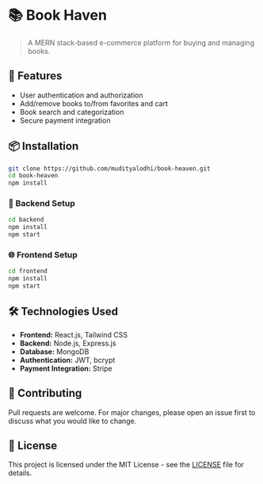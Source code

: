 # 📚 Book Haven

> A MERN stack-based e-commerce platform for buying and managing books.

## 🚀 Features
- User authentication and authorization
- Add/remove books to/from favorites and cart
- Book search and categorization
- Secure payment integration

## 📦 Installation
```sh
git clone https://github.com/mudityalodhi/book-heaven.git
cd book-heaven
npm install
```

### 📂 Backend Setup
```sh
cd backend
npm install
npm start
```

### 🌐 Frontend Setup
```sh
cd frontend
npm install
npm start
```

## 🛠 Technologies Used
- **Frontend:** React.js, Tailwind CSS
- **Backend:** Node.js, Express.js
- **Database:** MongoDB
- **Authentication:** JWT, bcrypt
- **Payment Integration:** Stripe

## 🤝 Contributing
Pull requests are welcome. For major changes, please open an issue first to discuss what you would like to change.

## 📜 License
This project is licensed under the MIT License - see the [LICENSE](LICENSE) file for details.
